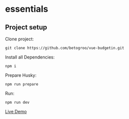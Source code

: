 # essentials

## Project setup

Clone project:

```
git clone https://github.com/betogroo/vue-budgetin.git
```

Install all Dependencies:

```
npm i
```

Prepare Husky:

```
npm run prepare
```

Run:

```
npm run dev
```

[Live Demo](https://vue-budgeting.onrender.com)
